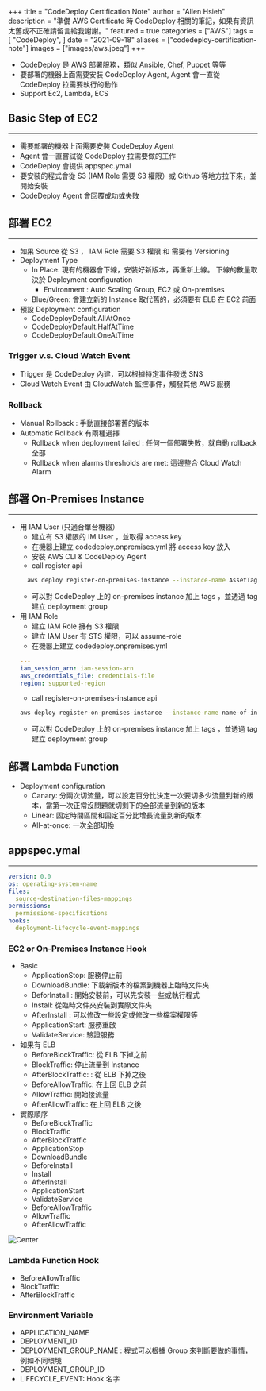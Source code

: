 +++
title = "CodeDeploy Certification Note"
author = "Allen Hsieh"
description = "準備 AWS Certificate 時 CodeDeploy 相關的筆記，如果有資訊太舊或不正確請留言給我謝謝。"
featured = true
categories = ["AWS"]
tags = [
    "CodeDeploy",
]
date = "2021-09-18"
aliases = ["codedeploy-certification-note"]
images = ["images/aws.jpeg"]
+++

- CodeDeploy 是 AWS 部署服務，類似 Ansible, Chef, Puppet 等等
- 要部署的機器上面需要安裝 CodeDeploy Agent, Agent 會一直從 CodeDeploy 拉需要執行的動作
- Support Ec2, Lambda, ECS 



## Basic Step of EC2
---
- 需要部署的機器上面需要安裝 CodeDeploy Agent
- Agent 會一直嘗試從 CodeDeploy 拉需要做的工作
- CodeDeploy 會提供 appspec.ymal 
- 要安裝的程式會從 S3 (IAM Role 需要 S3 權限）或 Github 等地方拉下來，並開始安裝 
- CodeDeploy Agent 會回覆成功或失敗


## 部署 EC2 
---
- 如果 Source 從 S3 ， IAM Role 需要 S3 權限 和 需要有 Versioning 
- Deployment Type
    - In Place: 現有的機器會下線，安裝好新版本，再重新上線。 下線的數量取決於  Deployment configuration
        - Environment : Auto Scaling Group, EC2 或 On-premises  
    - Blue/Green: 會建立新的 Instance 取代舊的，必須要有 ELB 在 EC2 前面
- 預設 Deployment configuration
    - CodeDeployDefault.AllAtOnce
    - CodeDeployDefault.HalfAtTime
    - CodeDeployDefault.OneAtTime

### Trigger v.s. Cloud Watch Event
- Trigger 是 CodeDeploy 內建，可以根據特定事件發送 SNS 
- Cloud Watch Event 由 CloudWatch 監控事件，觸發其他 AWS 服務

### Rollback
- Manual Rollback : 手動直接部署舊的版本
- Automatic Rollback 有兩種選擇
    - Rollback when deployment failed : 任何一個部署失敗，就自動 rollback 全部
    - Rollback when alarms thresholds are met: 這邊整合 Cloud Watch Alarm 


## 部署 On-Premises Instance 
---
- 用 IAM User (只適合單台機器）
    - 建立有 S3 權限的 IM User ，並取得 access key
    - 在機器上建立 codedeploy.onpremises.yml 將 access key 放入
    - 安裝 AWS CLI & CodeDeploy Agent 
    - call register api
    ```bash
      aws deploy register-on-premises-instance --instance-name AssetTag12010298EX --iam-user-arn arn:aws:iam::444455556666:user/CodeDeployUser-OnPrem
    ```
    - 可以對 CodeDeploy 上的 on-premises instance 加上 tags ，並透過 tag 建立 deployment group
- 用 IAM Role 
    - 建立 IAM Role 擁有 S3 權限
    - 建立 IAM User 有 STS 權限，可以 assume-role 
    - 在機器上建立 codedeploy.onpremises.yml 
    ```YAML
    ---
    iam_session_arn: iam-session-arn
    aws_credentials_file: credentials-file
    region: supported-region
    ```
    - call register-on-premises-instance api
    ```bash
    aws deploy register-on-premises-instance --instance-name name-of-instance --iam-session-arn arn:aws:sts::account-id:assumed-role/role-to-assume/session-name
    ```
    - 可以對 CodeDeploy 上的 on-premises instance 加上 tags ，並透過 tag 建立 deployment group


## 部署 Lambda Function
-  Deployment configuration
    - Canary: 分兩次切流量，可以設定百分比決定一次要切多少流量到新的版本，當第一次正常沒問題就切剩下的全部流量到新的版本
    -  Linear: 固定時間區間和固定百分比增長流量到新的版本
    -  All-at-once: 一次全部切換


##  appspec.ymal
---
```YAML
version: 0.0
os: operating-system-name
files:
  source-destination-files-mappings
permissions:
  permissions-specifications
hooks:
  deployment-lifecycle-event-mappings
```

### EC2 or On-Premises Instance Hook
- Basic 
    - ApplicationStop: 服務停止前
    - DownloadBundle: 下載新版本的檔案到機器上臨時文件夾
    - BeforInstall : 開始安裝前，可以先安裝一些或執行程式
    - Install: 從臨時文件夾安裝到實際文件夾
    - AfterInstall : 可以修改一些設定或修改一些檔案權限等
    - ApplicationStart: 服務重啟
    - ValidateService: 驗證服務
- 如果有 ELB
    - BeforeBlockTraffic: 從 ELB 下掉之前 
    - BlockTraffic: 停止流量到 Instance
    - AfterBlockTraffic: : 從 ELB 下掉之後
    - BeforeAllowTraffic: 在上回 ELB 之前 
    - AllowTraffic: 開始接流量
    - AfterAllowTraffic: 在上回 ELB 之後 
- 實際順序
    -  BeforeBlockTraffic
    -  BlockTraffic
    -  AfterBlockTraffic
    -  ApplicationStop
    -  DownloadBundle
    -  BeforeInstall
    -  Install
    -  AfterInstall
    -  ApplicationStart
    -  ValidateService
    -  BeforeAllowTraffic
    -  AllowTraffic
    -  AfterAllowTraffic

![Center](/images/post/codedeploy-certification-note/CodeDeployHook.png#center) 


### Lambda Function Hook
- BeforeAllowTraffic
- BlockTraffic
- AfterBlockTraffic


### Environment Variable 	
- APPLICATION_NAME
- DEPLOYMENT_ID
- DEPLOYMENT_GROUP_NAME : 程式可以根據 Group 來判斷要做的事情，例如不同環境
- DEPLOYMENT_GROUP_ID
- LIFECYCLE_EVENT: Hook 名字


